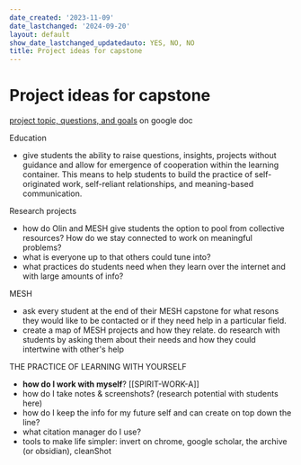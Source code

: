 ```yaml
---
date_created: '2023-11-09'
date_lastchanged: '2024-09-20'
layout: default
show_date_lastchanged_updatedauto: YES, NO, NO
title: Project ideas for capstone
---
```


# Project ideas for capstone

[project topic, questions, and goals](https://docs.google.com/document/d/1NwWqKLH4x-LrfgwC4PKYaQwBhMZNnYlpEaP_w2SmreI/edit?usp=sharing) on google doc

Education

- give students the ability to raise questions, insights, projects without guidance and allow for emergence of cooperation within the learning container. This means to help students to build the practice of self-originated work, self-reliant relationships, and meaning-based communication. 

Research projects

- how do Olin and MESH give students the option to pool from collective resources? How do we stay connected to work on meaningful problems?
- what is everyone up to that others could tune into? 
- what practices do students need when they learn over the internet and with large amounts of info? 

MESH

- ask every student at the end of their MESH capstone for what resons they would like to be contacted or if they need help in a particular field. 
- create a map of MESH projects and how they relate. do research with students by asking them about their needs and how they could intertwine with other's help 

THE PRACTICE OF LEARNING WITH YOURSELF

- **how do I work with myself**? [[SPIRIT-WORK-A]] 
- how do I take notes & screenshots? (research potential with students here)
- how do I keep the info for my future self and can create on top down the line?
- what citation manager do I use?
- tools to make life simpler: invert on chrome, google scholar, the archive (or obsidian), cleanShot